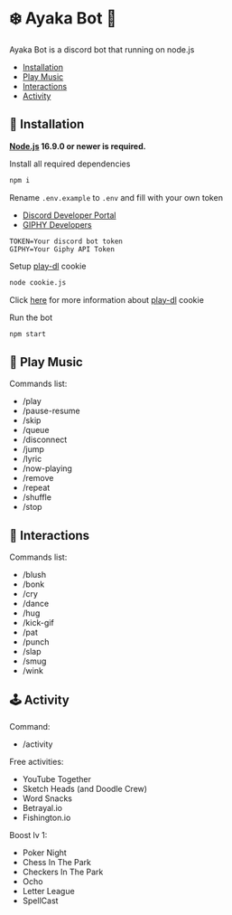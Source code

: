 # ❄️ Ayaka Bot 🌸

Ayaka Bot is a discord bot that running on node.js

- [Installation](#%E2%9D%84%EF%B8%8F-ayaka-bot-%F0%9F%8C%B8)
- [Play Music](#%F0%9F%8E%B5-play-music)
- [Interactions](#%F0%9F%91%8B-interactions)
- [Activity](#%F0%9F%95%B9%EF%B8%8F-activity)

## 🔧 Installation

**[Node.js](https://nodejs.org/en/) 16.9.0 or newer is required.**

Install all required dependencies

```sh
npm i
```

Rename `.env.example` to `.env` and fill with your own token

- [Discord Developer Portal](https://discord.com/developers/applications)
- [GIPHY Developers](https://developers.giphy.com/dashboard/)

```env
TOKEN=Your discord bot token
GIPHY=Your Giphy API Token
```

Setup [play-dl](https://play-dl.github.io/modules.html) cookie

```sh
node cookie.js
```

Click [here](https://github.com/play-dl/play-dl/tree/main/instructions#youtube-cookies) for more information about [play-dl](https://play-dl.github.io/modules.html) cookie

Run the bot

```sh
npm start
```

## 🎵 Play Music

Commands list:

- /play
- /pause-resume
- /skip
- /queue
- /disconnect
- /jump
- /lyric
- /now-playing
- /remove
- /repeat
- /shuffle
- /stop

## 👋 Interactions

Commands list:

- /blush
- /bonk
- /cry
- /dance
- /hug
- /kick-gif
- /pat
- /punch
- /slap
- /smug
- /wink

## 🕹️ Activity

Command:

- /activity

Free activities:

- YouTube Together
- Sketch Heads (and Doodle Crew)
- Word Snacks
- Betrayal.io
- Fishington.io

Boost lv 1:

- Poker Night
- Chess In The Park
- Checkers In The Park
- Ocho
- Letter League
- SpellCast

